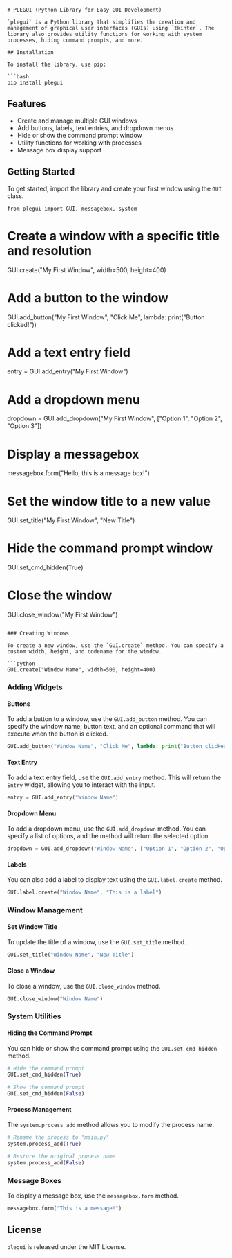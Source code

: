 ```
# PLEGUI (Python Library for Easy GUI Development)

`plegui` is a Python library that simplifies the creation and management of graphical user interfaces (GUIs) using `tkinter`. The library also provides utility functions for working with system processes, hiding command prompts, and more.

## Installation

To install the library, use pip:

```bash
pip install plegui
```

## Features

- Create and manage multiple GUI windows
- Add buttons, labels, text entries, and dropdown menus
- Hide or show the command prompt window
- Utility functions for working with processes
- Message box display support

## Getting Started

To get started, import the library and create your first window using the `GUI` class.

```
from plegui import GUI, messagebox, system
```


# Create a window with a specific title and resolution
GUI.create("My First Window", width=500, height=400)

# Add a button to the window
GUI.add_button("My First Window", "Click Me", lambda: print("Button clicked!"))

# Add a text entry field
entry = GUI.add_entry("My First Window")

# Add a dropdown menu
dropdown = GUI.add_dropdown("My First Window", ["Option 1", "Option 2", "Option 3"])

# Display a messagebox
messagebox.form("Hello, this is a message box!")

# Set the window title to a new value
GUI.set_title("My First Window", "New Title")

# Hide the command prompt window
GUI.set_cmd_hidden(True)

# Close the window
GUI.close_window("My First Window")
```

### Creating Windows

To create a new window, use the `GUI.create` method. You can specify a custom width, height, and codename for the window.

```python
GUI.create("Window Name", width=500, height=400)
```

### Adding Widgets

#### Buttons

To add a button to a window, use the `GUI.add_button` method. You can specify the window name, button text, and an optional command that will execute when the button is clicked.

```python
GUI.add_button("Window Name", "Click Me", lambda: print("Button clicked!"))
```

#### Text Entry

To add a text entry field, use the `GUI.add_entry` method. This will return the `Entry` widget, allowing you to interact with the input.

```python
entry = GUI.add_entry("Window Name")
```

#### Dropdown Menu

To add a dropdown menu, use the `GUI.add_dropdown` method. You can specify a list of options, and the method will return the selected option.

```python
dropdown = GUI.add_dropdown("Window Name", ["Option 1", "Option 2", "Option 3"])
```

#### Labels

You can also add a label to display text using the `GUI.label.create` method.

```python
GUI.label.create("Window Name", "This is a label")
```

### Window Management

#### Set Window Title

To update the title of a window, use the `GUI.set_title` method.

```python
GUI.set_title("Window Name", "New Title")
```

#### Close a Window

To close a window, use the `GUI.close_window` method.

```python
GUI.close_window("Window Name")
```

### System Utilities

#### Hiding the Command Prompt

You can hide or show the command prompt using the `GUI.set_cmd_hidden` method. 

```python
# Hide the command prompt
GUI.set_cmd_hidden(True)

# Show the command prompt
GUI.set_cmd_hidden(False)
```

#### Process Management

The `system.process_add` method allows you to modify the process name.

```python
# Rename the process to "main.py"
system.process_add(True)

# Restore the original process name
system.process_add(False)
```

### Message Boxes

To display a message box, use the `messagebox.form` method.

```python
messagebox.form("This is a message!")
```

## License

`plegui` is released under the MIT License.
```